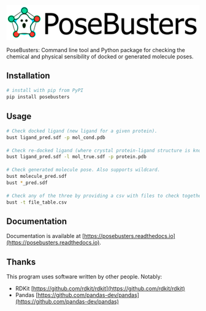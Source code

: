 ![posebusters_banner](https://github.com/maabuu/posebusters/blob/b5f4c2caed1499c2b73f5297a08e60ec7d263c61/docs/source/_static/logo_banner.png?raw=true "PoseBusters")

PoseBusters: Command line tool and Python package for checking the chemical
and physical sensibility of docked or generated molecule poses.


## Installation

```bash
# install with pip from PyPI
pip install posebusters
```
<!-- # install with conda from conda-forge
conda install posebusters -c conda-forge -->

## Usage

<!-- ### Command line usage -->

```bash
# Check docked ligand (new ligand for a given protein).
bust ligand_pred.sdf -p mol_cond.pdb

# Check re-docked ligand (where crystal protein-ligand structure is known).
bust ligand_pred.sdf -l mol_true.sdf -p protein.pdb

# Check generated molecule pose. Also supports wildcard.
bust molecule_pred.sdf
bust *_pred.sdf

# Check any of the three by providing a csv with files to check together
bust -t file_table.csv
```

<!-- ### Python API

```python
from dockbusters import DockBuster

# check re-docked ligand
DockBuster().bust(ligand_pred_file, ligand_crystal_file, protein_crystal_file)

# check docked ligand
DockBuster().bust(ligand_pred_file, protein_crystal_file)

# check molecule
DockBuster().bust(ligand_pred_file, protein_crystal_file)
``` -->

## Documentation

Documentation is available at [https://posebusters.readthedocs.io](https://posebusters.readthedocs.io).

## Thanks

This program uses software written by other people. Notably:

- RDKit [https://github.com/rdkit/rdkit](https://github.com/rdkit/rdkit)
- Pandas [https://github.com/pandas-dev/pandas](https://github.com/pandas-dev/pandas)

